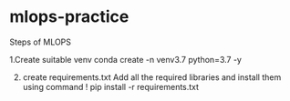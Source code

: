 # mlops-practice
Steps of MLOPS

1.Create suitable venv
conda create -n venv3.7 python=3.7 -y

2. create requirements.txt
Add all the required libraries and install them using command
! pip install -r requirements.txt


